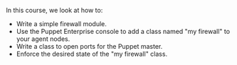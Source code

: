 In this course, we look at how to:

* Write a simple firewall module.
* Use the Puppet Enterprise console to add a class named "my firewall" to your agent nodes.
* Write a class to open ports for the Puppet master.
* Enforce the desired state of the "my firewall" class.